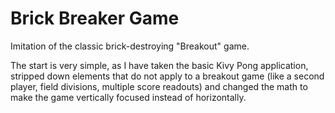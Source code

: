 # Brick Breaker Game

Imitation of the classic brick-destroying "Breakout" game.

The start is very simple, as I have taken the basic Kivy Pong application, stripped down elements that do not apply to a breakout game (like a second player, field divisions, multiple score readouts) and changed the math to make the game vertically focused instead of horizontally.
